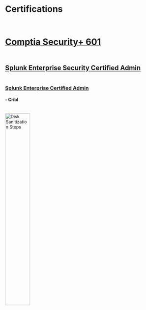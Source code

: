 # Certifications
 
<h1><br/><a href="https://github.com/youngsb24"></a> <a href="https://www.credly.com/badges/5d43a104-d5f9-4c30-961f-204febdd76ed">Comptia Security+ 601</a> 

 
<h2><br/><a href="https://github.com/youngsb24"></a> <a href="https://www.credly.com/badges/d70eb66d-fbbe-4c6e-926b-4adfaedeec65
">Splunk Enterprise Security Certified Admin</a> 

<h3><br/><a href="https://github.com/youngsb24"></a> <a href="https://www.credly.com/badges/d5b60111-0b8e-436c-9f7e-c266ce3505ad
">Splunk Enterprise Certified Admin</a> 
  
<h4> - Cribl</h4>
<br>
<img src="https://imgur.com/Tb6lG28.png" height="40%" width="40%" alt="Disk Sanitization Steps"/>
</br>
